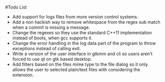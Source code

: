 #Todo List

- Add support for logs files from more version control systems.
- Add a non hackish way to remove whitespace from the regex sub match when a commit is missing a message.
- Change the regexes so they use the standard C++11 implementation instead of boots, when gcc supports it.
- Change the error handling in the log data part of the program to throw exceptions instead of calling exit.
- Write a version of the user interface in gtkmm and cli so users aren't forced to use qt on gtk based desktop.
- Add filters based on the files mime type to the file dialog so it only allows the user to selected plain/text files with considering the extension.
